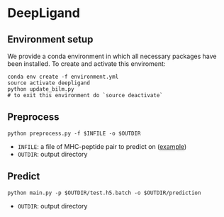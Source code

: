 # DeepLigand

## Environment setup
We provide a conda environment in which all necessary packages have been installed. To create and activate this enviroment:

```
conda env create -f environment.yml
source activate deepligand
python update_bilm.py
# to exit this environment do `source deactivate`
```

## Preprocess
```
python preprocess.py -f $INFILE -o $OUTDIR
```
- `INFILE`: a file of MHC-peptide pair to predict on ([example](https://github.com/gifford-lab/DeepLigand/blob/master/example/test))
- `OUTDIR`: output directory

## Predict

```
python main.py -p $OUTDIR/test.h5.batch -o $OUTDIR/prediction 
```
- `OUTDIR`: output directory
